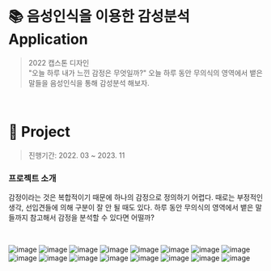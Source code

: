 # 📚 음성인식을 이용한 감성분석 Application

> 2022 캡스톤 디자인<br>
> "오늘 하루 내가 느낀 감정은 무엇일까?" 오늘 하루 동안 무의식의 영역에서 뱉은 말들을 음성인식을 통해 감성분석 해보자.
<br>

# 📌 Project

> 진행기간: 2022. 03 ~ 2023. 11 

### 프로젝트 소개


감정이라는 것은 복합적이기 때문에 하나의 감정으로 정의하기 어렵다. 때로는 부정적인 생각, 선입견들에 의해 구분이 잘 안 될 때도 있다. 
하루 동안 무의식의 영역에서 뱉은 말들까지 참고해서 감정을 분석할 수 있다면 어떨까? 


<br>



![image](https://github.com/seoeunhyo/Voice-Recognition-Sentiment_Analysis-App_Server/assets/93567740/ef756632-954b-427f-bcce-11325a77a78b)
![image](https://github.com/seoeunhyo/Voice-Recognition-Sentiment_Analysis-App_Server/assets/93567740/62fc4796-98c0-4dde-8487-1cb56918b152)
![image](https://github.com/seoeunhyo/Voice-Recognition-Sentiment_Analysis-App_Server/assets/93567740/b507353b-9f91-424d-b43a-d2c0db39f1b5)
![image](https://github.com/seoeunhyo/Voice-Recognition-Sentiment_Analysis-App_Server/assets/93567740/bc81fa41-1b4d-4109-bbc1-0077268179da)
![image](https://github.com/seoeunhyo/Voice-Recognition-Sentiment_Analysis-App_Server/assets/93567740/0288e4e0-5106-4775-82e2-4fb071674031)
![image](https://github.com/seoeunhyo/Voice-Recognition-Sentiment_Analysis-App_Server/assets/93567740/17ae074c-f334-44d1-8ea9-43ee0a133081)
![image](https://github.com/seoeunhyo/Voice-Recognition-Sentiment_Analysis-App_Server/assets/93567740/e1278852-8f9c-4b93-bdf6-c49d4feafba9)
![image](https://github.com/seoeunhyo/Voice-Recognition-Sentiment_Analysis-App_Server/assets/93567740/39155864-e055-43cc-9d63-d42127edea8a)
![image](https://github.com/seoeunhyo/Voice-Recognition-Sentiment_Analysis-App_Server/assets/93567740/4b671871-bc04-44a4-9a23-4012bad144fc)
![image](https://github.com/seoeunhyo/Voice-Recognition-Sentiment_Analysis-App_Server/assets/93567740/54518dd1-6327-4bb5-8c45-f6e3c0e1a205)
![image](https://github.com/seoeunhyo/Voice-Recognition-Sentiment_Analysis-App_Server/assets/93567740/a7e53ddb-b62c-4c7a-8fdd-fbba922d63da)
![image](https://github.com/seoeunhyo/Voice-Recognition-Sentiment_Analysis-App_Server/assets/93567740/5b720c09-89f5-484f-be21-3a101a430995)
![image](https://github.com/seoeunhyo/Voice-Recognition-Sentiment_Analysis-App_Server/assets/93567740/069d5db6-d741-4c11-8718-4dd5262c34f9)
![image](https://github.com/seoeunhyo/Voice-Recognition-Sentiment_Analysis-App_Server/assets/93567740/6fef552e-e020-424b-97d6-72a6187c058a)
![image](https://github.com/seoeunhyo/Voice-Recognition-Sentiment_Analysis-App_Server/assets/93567740/91a5d919-cc23-4024-8a6f-edaa1058eec5)
![image](https://github.com/seoeunhyo/Voice-Recognition-Sentiment_Analysis-App_Server/assets/93567740/4c83047f-b23d-4b83-95bf-82f55d7bbee9)

